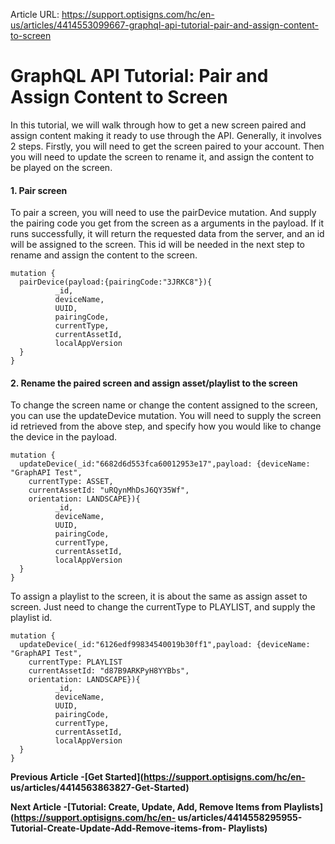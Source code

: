 Article URL: https://support.optisigns.com/hc/en-us/articles/4414553099667-graphql-api-tutorial-pair-and-assign-content-to-screen

# GraphQL API Tutorial: Pair and Assign Content to Screen

In this tutorial, we will walk through how to get a new screen paired and
assign content making it ready to use through the API. Generally, it involves
2 steps. Firstly, you will need to get the screen paired to your account. Then
you will need to update the screen to rename it, and assign the content to be
played on the screen.

#### **1\. Pair screen**

To pair a screen, you will need to use the pairDevice mutation. And supply the
pairing code you get from the screen as a arguments in the payload. If it runs
successfully, it will return the requested data from the server, and an id
will be assigned to the screen. This id will be needed in the next step to
rename and assign the content to the screen.

    
    
    mutation {  
      pairDevice(payload:{pairingCode:"3JRKC8"}){  
              _id,  
              deviceName,  
              UUID,  
              pairingCode,  
              currentType,  
              currentAssetId,  
              localAppVersion  
      }  
    }

#### **2\. Rename the paired screen and assign asset/playlist to the screen**

To change the screen name or change the content assigned to the screen, you
can use the updateDevice mutation. You will need to supply the screen id
retrieved from the above step, and specify how you would like to change the
device in the payload.

    
    
    mutation {  
      updateDevice(_id:"6682d6d553fca60012953e17",payload: {deviceName: "GraphAPI Test",  
        currentType: ASSET,  
        currentAssetId: "uRQynMhDsJ6QY35Wf",  
        orientation: LANDSCAPE}){  
              _id,  
              deviceName,  
              UUID,  
              pairingCode,  
              currentType,  
              currentAssetId,  
              localAppVersion  
      }  
    }

To assign a playlist to the screen, it is about the same as assign asset to
screen. Just need to change the currentType to PLAYLIST, and supply the
playlist id.

    
    
    mutation {  
      updateDevice(_id:"6126edf99834540019b30ff1",payload: {deviceName: "GraphAPI Test",  
        currentType: PLAYLIST  
        currentAssetId: "d87B9ARKPyH8YYBbs",  
        orientation: LANDSCAPE}){  
              _id,  
              deviceName,  
              UUID,  
              pairingCode,  
              currentType,  
              currentAssetId,  
              localAppVersion  
      }  
    }

**Previous Article -[Get Started](https://support.optisigns.com/hc/en-
us/articles/4414563863827-Get-Started)**

**Next Article -[Tutorial: Create, Update, Add, Remove Items from
Playlists](https://support.optisigns.com/hc/en-
us/articles/4414558295955-Tutorial-Create-Update-Add-Remove-items-from-
Playlists)**

